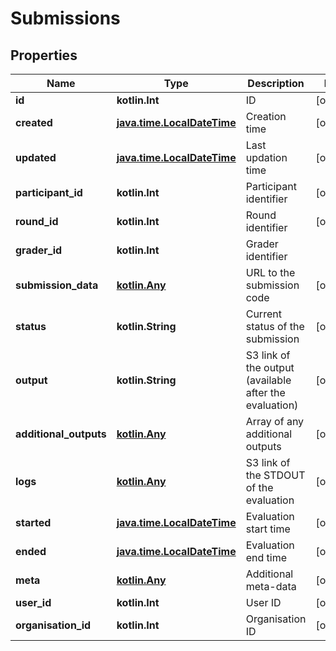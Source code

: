 
# Submissions

## Properties
Name | Type | Description | Notes
------------ | ------------- | ------------- | -------------
**id** | **kotlin.Int** | ID |  [optional]
**created** | [**java.time.LocalDateTime**](java.time.LocalDateTime.md) | Creation time |  [optional]
**updated** | [**java.time.LocalDateTime**](java.time.LocalDateTime.md) | Last updation time |  [optional]
**participant_id** | **kotlin.Int** | Participant identifier |  [optional]
**round_id** | **kotlin.Int** | Round identifier |  [optional]
**grader_id** | **kotlin.Int** | Grader identifier | 
**submission_data** | [**kotlin.Any**](kotlin.Any.md) | URL to the submission code |  [optional]
**status** | **kotlin.String** | Current status of the submission |  [optional]
**output** | **kotlin.String** | S3 link of the output (available after the evaluation) |  [optional]
**additional_outputs** | [**kotlin.Any**](kotlin.Any.md) | Array of any additional outputs |  [optional]
**logs** | [**kotlin.Any**](kotlin.Any.md) | S3 link of the STDOUT of the evaluation |  [optional]
**started** | [**java.time.LocalDateTime**](java.time.LocalDateTime.md) | Evaluation start time |  [optional]
**ended** | [**java.time.LocalDateTime**](java.time.LocalDateTime.md) | Evaluation end time |  [optional]
**meta** | [**kotlin.Any**](kotlin.Any.md) | Additional meta-data |  [optional]
**user_id** | **kotlin.Int** | User ID |  [optional]
**organisation_id** | **kotlin.Int** | Organisation ID |  [optional]



